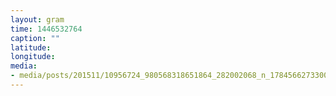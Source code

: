 ```yaml
---
layout: gram
time: 1446532764
caption: ""
latitude: 
longitude: 
media:
- media/posts/201511/10956724_980568318651864_282002068_n_17845662733000351.jpg
---
```

